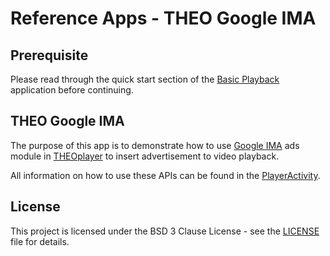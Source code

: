 # Reference Apps - THEO Google IMA

## Prerequisite

Please read through the quick start section of the [Basic Playback] application before continuing.

## THEO Google IMA

The purpose of this app is to demonstrate how to use [Google IMA] ads module in [THEOplayer]
to insert advertisement to video playback.

All information on how to use these APIs can be found in the [PlayerActivity](src/main/java/com/theoplayer/sample/ads/googleima/PlayerActivity.kt).

## License

This project is licensed under the BSD 3 Clause License - see the [LICENSE] file for details.

[//]: # (Links and Guides reference)
[THEOplayer]: https://www.theoplayer.com/
[Basic Playback]: ../basic-playback/README.md
[Google IMA]: https://developers.google.com/interactive-media-ads/

[//]: # (Project files reference)
[LICENSE]: ../LICENSE
